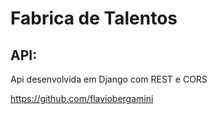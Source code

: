# Fabrica de Talentos

## API:
Api desenvolvida em Django com REST e CORS

https://github.com/flaviobergamini

